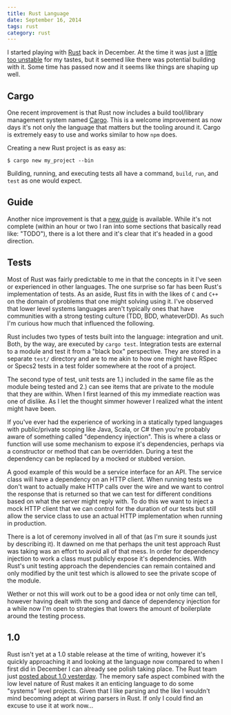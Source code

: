 ```yaml
---
title: Rust Language
date: September 16, 2014
tags: rust
category: rust
---
```


I started playing with [Rust](http://rust-lang.org) back in December.  At the time it was just a [little too unstable](http://stackoverflow.com/questions/20790793/using-listt-in-rust)
for my tastes, but it seemed like there was potential building with it.  Some time has passed now and it seems like things are shaping up
well.

## Cargo

One recent improvement is that Rust now includes a build tool/library management system named [Cargo](http://crates.io/).  This is a welcome improvement as
now days it's not only the language that matters but the tooling around it.  Cargo is extremely easy to use and works
similar to how `npm` does.

Creating a new Rust project is as easy as:

```shell
$ cargo new my_project --bin
```

Building, running, and executing tests all have a command, `build`, `run`, and `test` as one would expect.

## Guide

Another nice improvement is that a [new guide](http://doc.rust-lang.org/guide.html) is available.  While it's not complete
(within an hour or two I ran into some sections that basically read like: "TODO"), there is a lot there and it's clear that it's
headed in a good direction.

## Tests

Most of Rust was fairly predictable to me in that the concepts in it I've seen or experienced in other languages.  The one surprise so far
has been Rust's implementation of tests.  As an aside, Rust fits in with the likes of `C` and `C++` on the domain of problems that one might
solving using it.  I've observed that lower level systems languages aren't typically ones that have communities with a strong testing culture
(TDD, BDD, whateverDD).  As such I'm curious how much that influenced the following.

Rust includes two types of tests built into the language: integration and unit.  Both, by the way, are executed by `cargo test`.  Integration
tests are external to a module and test it from a "black box" perspective.  They are stored in a separate `test/` directory and are to
me akin to how one might have RSpec or Specs2 tests in a test folder somewhere at the root of a project.

The second type of test, unit tests are 1.) included in the same file as the module being tested and 2.) can see items that are private
to the module that they are within.  When I first learned of this my immediate reaction was one of dislike.  As I let the thought simmer
however I realized what the intent might have been.

If you've ever had the experience of working in a statically typed languages with public/private scoping like Java, Scala, or C# then
you're probably aware of something called "dependency injection".  This is where a class or function will use some mechanism to expose it's
dependencies, perhaps via a constructor or method that can be overridden.  During a test the dependency can be replaced by a mocked or stubbed version.

A good example of this would be a service interface for an API.  The service class will have a dependency on an HTTP client.  When running
tests we don't want to actually make
HTTP calls over the wire and we want to control the response that is returned so that we can test for different conditions based on
what the server might reply with.  To do this we want to inject a mock HTTP client that we can control for the duration of our tests but
still allow the service class to use an actual HTTP implementation when running in production.

There is a lot of ceremony involved in all of that (as I'm sure it sounds just by describing it).  It dawned on me that perhaps the unit
test approach Rust was taking was an effort to avoid all of that mess.  In order for dependency injection to work a class must publicly
expose it's dependencies.  With Rust's unit testing approach the dependencies can remain contained and only modified by the unit test which
is allowed to see the private scope of the module.

Wether or not this will work out to be a good idea or not only time can tell, however having dealt with the song and dance of dependency
injection for a while now I'm open to strategies that lowers the amount of boilerplate around the testing process.

## 1.0

Rust isn't yet at a 1.0 stable release at the time of writing, however it's quickly approaching it and looking at the language now compared
to when I first did in December I can already see polish taking place.  The Rust team just [posted about 1.0 yesterday](http://blog.rust-lang.org/2014/09/15/Rust-1.0.html). The
memory safe aspect combined with the low level nature of Rust makes it an enticing language to do some "systems" level projects.  Given
that I like parsing and the like I wouldn't mind becoming adept at wiring parsers in Rust.  If only I could find an excuse to use it at work now...

